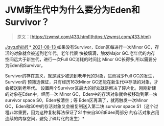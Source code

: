 <!--yml
category: 未分类
date: 0001-01-01 00:00:00
-->

# JVM新生代中为什么要分为Eden和Survivor？

> 原文：[https://zwmst.com/433.html](https://zwmst.com/433.html)

   [ *Java虚拟机* ](https://zwmst.com/java%e8%99%9a%e6%8b%9f%e6%9c%ba)*[ <time datetime="2021-08-14T06:47:21+08:00"> 2021-08-13 </time> ](https://zwmst.com/433.html)  如果没有Survivor，Eden区每进行一次Minor GC，存活的对象就会被送到老年代。老年代很 快被填满，触发Major GC.老年代的内存空间远大于新生代，进行一次Full GC消耗的时间比 Minor GC长得多,所以需要分为Eden和Survivor。

Survivor的存在意义，就是减少被送到老年代的对象，进而减少Full GC的发生，Survivor的 预筛选保证，只有经历16次Minor GC还能在新生代中存活的对象，才会被送到老年代。 设置两个Survivor区最大的好处就是解决了碎片化，刚刚新建的对象在Eden中，经历一次 Minor GC，Eden中的存活对象就会被移动到第一块survivor space S0，Eden被清空；等 Eden区再满了，就再触发一次Minor GC，Eden和S0中的存活对象又会被复制送入第二块 survivor space S1（这个过程非常重要，因为这种复制算法保证了S1中来自S0和Eden两部分 的存活对象占用连续的内存空间，避免了碎片化的发生）*